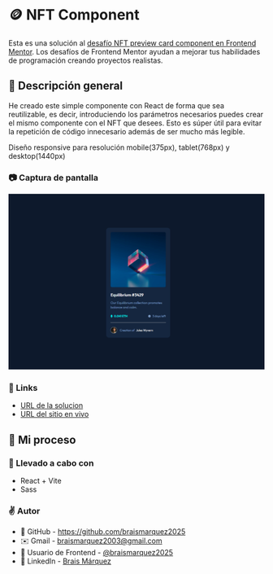 # 🪙 NFT Component
Esta es una solución al [desafío NFT preview card component en Frontend Mentor](https://www.frontendmentor.io/challenges/nft-preview-card-component-SbdUL_w0U). Los desafíos de Frontend Mentor ayudan a mejorar tus habilidades de programación creando proyectos realistas.


## 🔎 Descripción general
He creado este simple componente con React de forma que sea reutilizable, es decir, introduciendo los parámetros necesarios puedes crear el mismo componente con el NFT que desees. Esto es súper útil para evitar la repetición de código innecesario además de ser mucho más legible.

Diseño responsive para resolución mobile(375px), tablet(768px) y desktop(1440px)

### 📷 Captura de pantalla
![](./src/assets/images/nft-preview-card-component-09-30-2025_05_43_PM.png)


### 🔗 Links
- [URL de la solucion](https://www.frontendmentor.io/solutions/solution-nft-component--60d7_OE_a)
- [URL del sitio en vivo](https://braismarquez2025.github.io/nft-preview-card-component/)


## 🚀 Mi proceso

### 🔧 Llevado a cabo con
- React + Vite
- Sass


### ✌️ Autor 
- 💼 GitHub - https://github.com/braismarquez2025
- ✉️ Gmail - braismarquez2003@gmail.com
- 👤 Usuario de Frontend - [@braismarquez2025](https://www.frontendmentor.io/profile/braismarquez2025)
- 🔗 LinkedIn - [Brais Márquez](https://www.linkedin.com/in/brais-m%C3%A1rquez-b133b7365/)